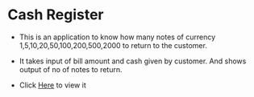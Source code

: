 <!-- @format -->

# Cash Register

- This is an application to know how many notes of currency 1,5,10,20,50,100,200,500,2000 to return to the customer.

- It takes input of bill amount and cash given by customer. And shows output of no of notes to return.

- Click [Here](https://gracious-khorana-805a68.netlify.app/) to view it
